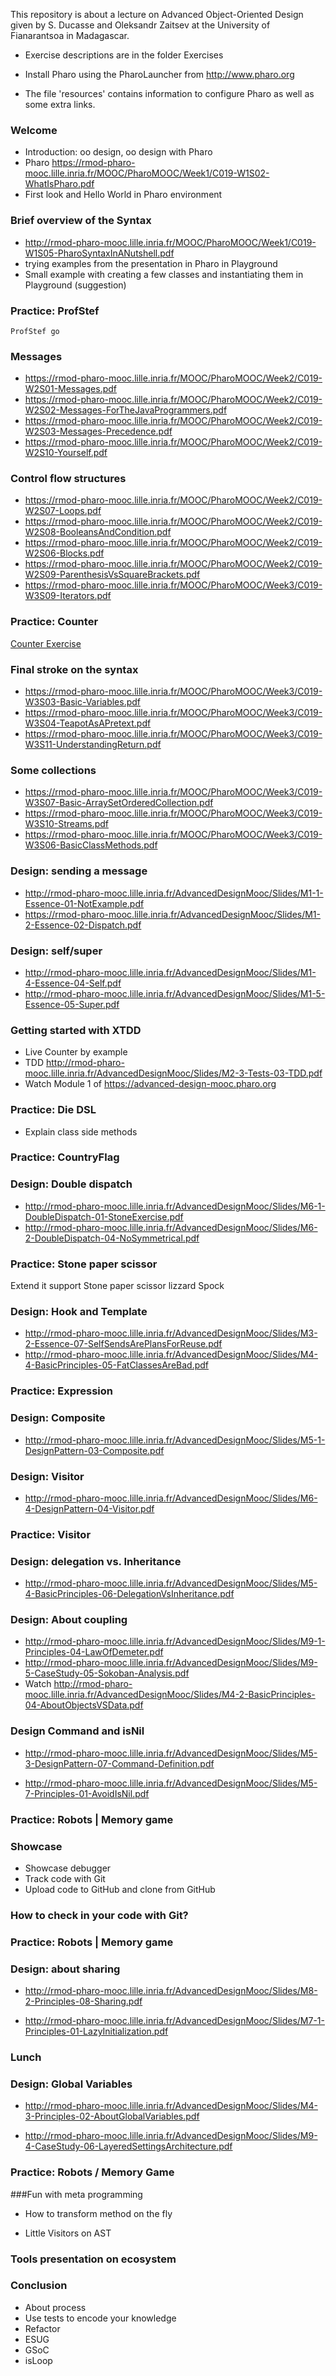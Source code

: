 This repository is about a lecture on Advanced Object-Oriented Design 
given by S. Ducasse and Oleksandr Zaitsev at the University of Fianarantsoa in Madagascar.

- Exercise descriptions are in the folder Exercises

- Install Pharo using the PharoLauncher from http://www.pharo.org

- The file 'resources' contains information to configure Pharo as well as some extra links.




### Welcome

- Introduction: oo design, oo design with Pharo
- Pharo https://rmod-pharo-mooc.lille.inria.fr/MOOC/PharoMOOC/Week1/C019-W1S02-WhatIsPharo.pdf
- First look and Hello World in Pharo environment

### Brief overview of the Syntax

- http://rmod-pharo-mooc.lille.inria.fr/MOOC/PharoMOOC/Week1/C019-W1S05-PharoSyntaxInANutshell.pdf
- trying examples from the presentation in Pharo in Playground
- Small example with creating a few classes and instantiating them in Playground (suggestion)


###  Practice: ProfStef

```
ProfStef go
```


### Messages

- https://rmod-pharo-mooc.lille.inria.fr/MOOC/PharoMOOC/Week2/C019-W2S01-Messages.pdf
- https://rmod-pharo-mooc.lille.inria.fr/MOOC/PharoMOOC/Week2/C019-W2S02-Messages-ForTheJavaProgrammers.pdf
- https://rmod-pharo-mooc.lille.inria.fr/MOOC/PharoMOOC/Week2/C019-W2S03-Messages-Precedence.pdf
- https://rmod-pharo-mooc.lille.inria.fr/MOOC/PharoMOOC/Week2/C019-W2S10-Yourself.pdf


### Control flow structures

- https://rmod-pharo-mooc.lille.inria.fr/MOOC/PharoMOOC/Week2/C019-W2S07-Loops.pdf
- https://rmod-pharo-mooc.lille.inria.fr/MOOC/PharoMOOC/Week2/C019-W2S08-BooleansAndCondition.pdf
- https://rmod-pharo-mooc.lille.inria.fr/MOOC/PharoMOOC/Week2/C019-W2S06-Blocks.pdf
- https://rmod-pharo-mooc.lille.inria.fr/MOOC/PharoMOOC/Week2/C019-W2S09-ParenthesisVsSquareBrackets.pdf
- https://rmod-pharo-mooc.lille.inria.fr/MOOC/PharoMOOC/Week3/C019-W3S09-Iterators.pdf

### Practice: Counter

[Counter Exercise](https://github.com/SquareBracketAssociates/LearningOOPWithPharo/blob/master/Chapters/Counter/Counter.md)

### Final stroke on the syntax

- https://rmod-pharo-mooc.lille.inria.fr/MOOC/PharoMOOC/Week3/C019-W3S03-Basic-Variables.pdf
- https://rmod-pharo-mooc.lille.inria.fr/MOOC/PharoMOOC/Week3/C019-W3S04-TeapotAsAPretext.pdf
- https://rmod-pharo-mooc.lille.inria.fr/MOOC/PharoMOOC/Week3/C019-W3S11-UnderstandingReturn.pdf

### Some collections
- https://rmod-pharo-mooc.lille.inria.fr/MOOC/PharoMOOC/Week3/C019-W3S07-Basic-ArraySetOrderedCollection.pdf
- https://rmod-pharo-mooc.lille.inria.fr/MOOC/PharoMOOC/Week3/C019-W3S10-Streams.pdf
- https://rmod-pharo-mooc.lille.inria.fr/MOOC/PharoMOOC/Week3/C019-W3S06-BasicClassMethods.pdf

### Design: sending a message

- http://rmod-pharo-mooc.lille.inria.fr/AdvancedDesignMooc/Slides/M1-1-Essence-01-NotExample.pdf
- https://rmod-pharo-mooc.lille.inria.fr/AdvancedDesignMooc/Slides/M1-2-Essence-02-Dispatch.pdf

### Design: self/super

- http://rmod-pharo-mooc.lille.inria.fr/AdvancedDesignMooc/Slides/M1-4-Essence-04-Self.pdf
- http://rmod-pharo-mooc.lille.inria.fr/AdvancedDesignMooc/Slides/M1-5-Essence-05-Super.pdf

### Getting started with XTDD

- Live Counter by example
- TDD http://rmod-pharo-mooc.lille.inria.fr/AdvancedDesignMooc/Slides/M2-3-Tests-03-TDD.pdf
- Watch Module 1 of https://advanced-design-mooc.pharo.org



### Practice: Die DSL
- Explain class side methods


### Practice: CountryFlag 


### Design: Double dispatch
	
- http://rmod-pharo-mooc.lille.inria.fr/AdvancedDesignMooc/Slides/M6-1-DoubleDispatch-01-StoneExercise.pdf
- http://rmod-pharo-mooc.lille.inria.fr/AdvancedDesignMooc/Slides/M6-2-DoubleDispatch-04-NoSymmetrical.pdf

### Practice: Stone paper scissor

Extend it support Stone paper scissor lizzard Spock

### Design: Hook and Template

- http://rmod-pharo-mooc.lille.inria.fr/AdvancedDesignMooc/Slides/M3-2-Essence-07-SelfSendsArePlansForReuse.pdf
- http://rmod-pharo-mooc.lille.inria.fr/AdvancedDesignMooc/Slides/M4-4-BasicPrinciples-05-FatClassesAreBad.pdf

###  Practice: Expression

### Design: Composite 

- http://rmod-pharo-mooc.lille.inria.fr/AdvancedDesignMooc/Slides/M5-1-DesignPattern-03-Composite.pdf

### Design: Visitor

- http://rmod-pharo-mooc.lille.inria.fr/AdvancedDesignMooc/Slides/M6-4-DesignPattern-04-Visitor.pdf

###  Practice: Visitor


### Design: delegation vs. Inheritance

- http://rmod-pharo-mooc.lille.inria.fr/AdvancedDesignMooc/Slides/M5-4-BasicPrinciples-06-DelegationVsInheritance.pdf

### Design: About coupling

- http://rmod-pharo-mooc.lille.inria.fr/AdvancedDesignMooc/Slides/M9-1-Principles-04-LawOfDemeter.pdf
- http://rmod-pharo-mooc.lille.inria.fr/AdvancedDesignMooc/Slides/M9-5-CaseStudy-05-Sokoban-Analysis.pdf
- Watch http://rmod-pharo-mooc.lille.inria.fr/AdvancedDesignMooc/Slides/M4-2-BasicPrinciples-04-AboutObjectsVSData.pdf

### Design Command and isNil

- http://rmod-pharo-mooc.lille.inria.fr/AdvancedDesignMooc/Slides/M5-3-DesignPattern-07-Command-Definition.pdf

- http://rmod-pharo-mooc.lille.inria.fr/AdvancedDesignMooc/Slides/M5-7-Principles-01-AvoidIsNil.pdf

### Practice: Robots | Memory game

### Showcase

- Showcase debugger
- Track code with Git
- Upload code to GitHub and clone from GitHub

### How to check in your code with Git?

### Practice: Robots | Memory game 

### Design: about sharing

- http://rmod-pharo-mooc.lille.inria.fr/AdvancedDesignMooc/Slides/M8-2-Principles-08-Sharing.pdf

- http://rmod-pharo-mooc.lille.inria.fr/AdvancedDesignMooc/Slides/M7-1-Principles-01-LazyInitialization.pdf

### Lunch

### Design: Global Variables

- http://rmod-pharo-mooc.lille.inria.fr/AdvancedDesignMooc/Slides/M4-3-Principles-02-AboutGlobalVariables.pdf

- http://rmod-pharo-mooc.lille.inria.fr/AdvancedDesignMooc/Slides/M9-4-CaseStudy-06-LayeredSettingsArchitecture.pdf

### Practice: Robots / Memory Game

###Fun with meta programming

- How to transform method on the fly

- Little Visitors on AST


### Tools presentation on ecosystem

### Conclusion

- About process
- Use tests to encode your knowledge
- Refactor
- ESUG
- GSoC
- isLoop
